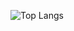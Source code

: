 ![Top Langs](https://github-readme-stats.vercel.app/api/top-langs/?username=samtreesandbushes&theme=tokyonight)
